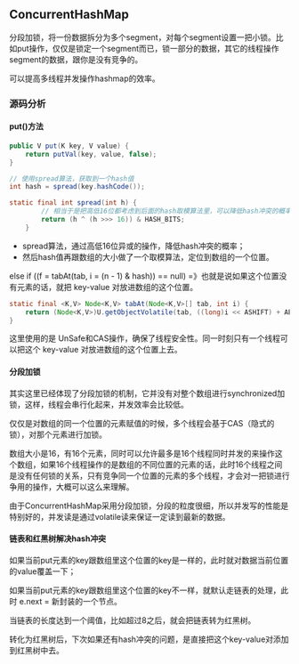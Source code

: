 ## ConcurrentHashMap

分段加锁，将一份数据拆分为多个segment，对每个segment设置一把小锁。比如put操作，仅仅是锁定一个segment而已，锁一部分的数据，其它的线程操作segment的数据，跟你是没有竞争的。

可以提高多线程并发操作hashmap的效率。

### 源码分析

#### put()方法

```java
public V put(K key, V value) {
    return putVal(key, value, false);
}

// 使用spread算法，获取到一个hash值
int hash = spread(key.hashCode());

static final int spread(int h) {
        // 相当于是把高低16位都考虑到后面的hash取模算法里，可以降低hash冲突的概率。
        return (h ^ (h >>> 16)) & HASH_BITS;
    }
```

- spread算法，通过高低16位异或的操作，降低hash冲突的概率；
- 然后hash值再跟数组的大小做了一个取模算法，定位到数组的一个位置。

else if ((f = tabAt(tab, i = (n - 1) & hash)) == null)   =》也就是说如果这个位置没有元素的话，就把 key-value 对放进数组的这个位置。

```java
static final <K,V> Node<K,V> tabAt(Node<K,V>[] tab, int i) {
    return (Node<K,V>)U.getObjectVolatile(tab, ((long)i << ASHIFT) + ABASE);
}
```

这里使用的是 UnSafe和CAS操作，确保了线程安全性。同一时刻只有一个线程可以把这个 key-value 对放进数组的这个位置上去。

#### 分段加锁

其实这里已经体现了分段加锁的机制，它并没有对整个数组进行synchronized加锁，这样，线程会串行化起来，并发效率会比较低。

仅仅是对数组的同一个位置的元素赋值的时候，多个线程会基于CAS（隐式的锁），对那个元素进行加锁。

数组大小是16，有16个元素，同时可以允许最多是16个线程同时并发的来操作这个数组，如果16个线程操作的是数组的不同位置的元素的话，此时16个线程之间是没有任何锁的关系，只有竞争同一个位置的元素的多个线程，才会对一把锁进行争用的操作，大概可以这么来理解。

由于ConcurrentHashMap采用分段加锁，分段的粒度很细，所以并发写的性能是特别好的，并发读是通过volatile读来保证一定读到最新的数据。

#### 链表和红黑树解决hash冲突

如果当前put元素的key跟数组里这个位置的key是一样的，此时就对数据当前位置的value覆盖一下；

如果当前put元素的key跟数组里这个位置的key不一样，就默认走链表的处理，此时 e.next = 新封装的一个节点。

当链表的长度达到一个阈值，比如超过8之后，就会把链表转为红黑树。

转化为红黑树后，下次如果还有hash冲突的问题，是直接把这个key-value对添加到红黑树中去。